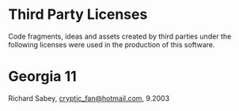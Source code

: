 # Third Party Licenses

Code fragments, ideas and assets created by third parties under the following licenses were used in the production
of this software.

# Georgia 11

Richard Sabey, cryptic_fan@hotmail.com, 9.2003
